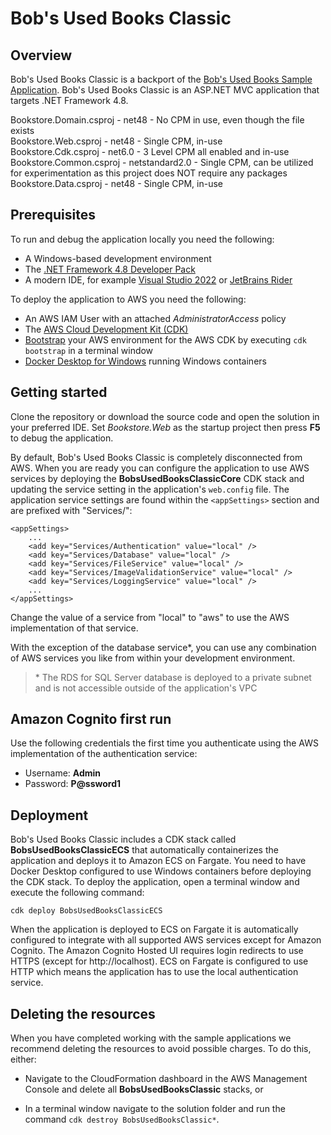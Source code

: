 # Bob's Used Books Classic

## Overview
Bob's Used Books Classic is a backport of the [Bob's Used Books Sample Application](https://github.com/aws-samples/bobs-used-bookstore-sample). Bob's Used Books Classic is an ASP.NET MVC application that targets .NET Framework 4.8.  

Bookstore.Domain.csproj - net48 - No CPM in use, even though the file exists  
Bookstore.Web.csproj - net48 - Single CPM, in-use  
Bookstore.Cdk.csproj - net6.0 - 3 Level CPM all enabled and in-use  
Bookstore.Common.csproj - netstandard2.0 - Single CPM, can be utilized for experimentation as this project does NOT require any packages    
Bookstore.Data.csproj - net48  - Single CPM, in-use  

## Prerequisites
To run and debug the application locally you need the following:
* A Windows-based development environment
* The [.NET Framework 4.8 Developer Pack](https://dotnet.microsoft.com/en-us/download/dotnet-framework/thank-you/net48-developer-pack-offline-installer)
* A modern IDE, for example [Visual Studio 2022](https://visualstudio.microsoft.com/vs/) or [JetBrains Rider](https://www.jetbrains.com/rider/)

To deploy the application to AWS you need the following:
* An AWS IAM User with an attached _AdministratorAccess_ policy
* The [AWS Cloud Development Kit (CDK)](https://docs.aws.amazon.com/cdk/v2/guide/getting_started.html)
* [Bootstrap](https://docs.aws.amazon.com/cdk/v2/guide/bootstrapping.html) your AWS environment for the AWS CDK by executing `cdk bootstrap` in a terminal window
* [Docker Desktop for Windows](https://docs.docker.com/desktop/install/windows-install/) running Windows containers

## Getting started
Clone the repository or download the source code and open the solution in your preferred IDE. Set _Bookstore.Web_ as the startup project then press **F5** to debug the application.

By default, Bob's Used Books Classic is completely disconnected from AWS. When you are ready you can configure the application to use AWS services by deploying the **BobsUsedBooksClassicCore** CDK stack and updating the service setting in the application's `web.config` file. The application service settings are found within the `<appSettings>` section and are prefixed with "Services/":

```
<appSettings>
    ...
    <add key="Services/Authentication" value="local" />
    <add key="Services/Database" value="local" />
    <add key="Services/FileService" value="local" />
    <add key="Services/ImageValidationService" value="local" />
    <add key="Services/LoggingService" value="local" />
    ...
</appSettings>
```
Change the value of a service from "local" to "aws" to use the AWS implementation of that service.

With the exception of the database service*, you can use any combination of AWS services you like from within your development environment.

> \* The RDS for SQL Server database is deployed to a private subnet and is not accessible outside of the application's VPC

## Amazon Cognito first run
Use the following credentials the first time you authenticate using the AWS implementation of the authentication service:

* Username: **Admin**
* Password: **P@ssword1**

## Deployment
Bob's Used Books Classic includes a CDK stack called **BobsUsedBooksClassicECS** that automatically containerizes the application and deploys it to Amazon ECS on Fargate. You need to have Docker Desktop configured to use Windows containers before deploying the CDK stack. To deploy the application, open a terminal window and execute the following command:
```
cdk deploy BobsUsedBooksClassicECS
```
When the application is deployed to ECS on Fargate it is automatically configured to integrate with all supported AWS services except for Amazon Cognito. The Amazon Cognito Hosted UI requires login redirects to use HTTPS (except for http://localhost). ECS on Fargate is configured to use HTTP which means the application has to use the local authentication service.

## Deleting the resources

When you have completed working with the sample applications we recommend deleting the resources to avoid possible charges. To do this, either:

* Navigate to the CloudFormation dashboard in the AWS Management Console and delete all **BobsUsedBooksClassic** stacks, or

* In a terminal window navigate to the solution folder and run the command `cdk destroy BobsUsedBooksClassic*`. 

